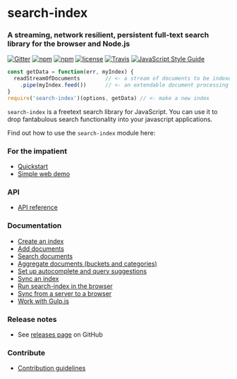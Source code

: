 # search-index
### A streaming, network resilient, persistent full-text search library for the browser and Node.js

[![Gitter](https://img.shields.io/gitter/room/nwjs/nw.js.svg?style=flat-square)](https://gitter.im/fergiemcdowall/search-index)
[![npm](https://img.shields.io/npm/v/search-index.svg?style=flat-square)](https://www.npmjs.com/package/search-index)
[![npm](https://img.shields.io/npm/dm/search-index.svg?style=flat-square)](https://npm-stat.com/charts.html?package=search-index)
[![license](https://img.shields.io/github/license/mashape/apistatus.svg?style=flat-square)](LICENCE)
[![Travis](https://img.shields.io/travis/rust-lang/rust.svg?style=flat-square)](https://travis-ci.org/fergiemcdowall/search-index)
[![JavaScript Style Guide](https://img.shields.io/badge/code_style-standard-brightgreen.svg?style=flat-square)](https://standardjs.com)

```javascript
const getData = function(err, myIndex) {
  readStreamOfDocuments        // <- a stream of documents to be indexed
    .pipe(myIndex.feed())      // <- an extendable document processing pipeline (do objectMode: true for a stream of objects)
}
require('search-index')(options, getData) // <- make a new index
```

`search-index` is a freetext search library for JavaScript. You can use it to drop fantabulous search functionality into your javascript applications.

Find out how to use the `search-index` module here:

### For the impatient
 * [Quickstart](./docs/quickstart.md)
 * [Simple web demo](https://fergiemcdowall.github.io/search-index/demo/)

### API

 * [API reference](./docs/API.md)

### Documentation
 * [Create an index](./docs/create.md)
 * [Add documents](./docs/add.md)
 * [Search documents](./docs/search.md)
 * [Aggregate documents (buckets and categories)](./docs/aggregations.md)
 * [Set up autocomplete and query suggestions](./docs/autosuggest.md)
 * [Sync an index](./docs/replicate.md)
 * [Run search-index in the browser](./docs/browser.md)
 * [Sync from a server to a browser](./docs/browserSync.md)
 * [Work with Gulp.js](./docs/gulp.md)

<!--
### Other How-tos and Articles on the Interwebs
 * [Getting started with search-index](#)
 * [How to implement stemming in search-index](#)
 * [How to implement synonyms in search-index](#)
 * [Create a Network-Resiliant Search Application](#)
 * [Functionality vs index size (how to shrink your index)](#)
 * [Teasers and Search Term Highlighting](#)
-->
### Release notes

 * See [releases page](https://github.com/fergiemcdowall/search-index/releases) on GitHub

### Contribute

 * [Contribution guidelines](./docs/contributing.md)

